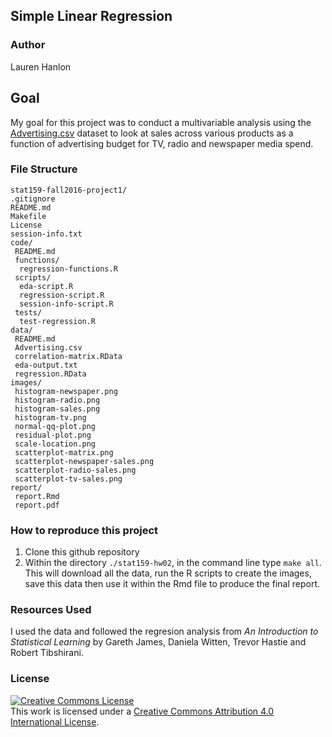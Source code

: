 ## Simple Linear Regression 

### Author

Lauren Hanlon

## Goal

My goal for this project was to conduct a multivariable analysis using the [Advertising.csv](http://www-bcf.usc.edu/~gareth/ISL/Advertising.csv) dataset to look at sales across various products as a function of advertising budget for TV, radio and newspaper media spend.

### File Structure

<pre><code>stat159-fall2016-project1/
.gitignore
README.md
Makefile
License
session-info.txt
code/
 README.md
 functions/
  regression-functions.R
 scripts/
  eda-script.R
  regression-script.R
  session-info-script.R
 tests/
  test-regression.R
data/
 README.md
 Advertising.csv
 correlation-matrix.RData
 eda-output.txt
 regression.RData
images/
 histogram-newspaper.png
 histogram-radio.png
 histogram-sales.png
 histogram-tv.png
 normal-qq-plot.png
 residual-plot.png
 scale-location.png
 scatterplot-matrix.png
 scatterplot-newspaper-sales.png
 scatterplot-radio-sales.png
 scatterplot-tv-sales.png
report/
 report.Rmd
 report.pdf
</code></pre>

### How to reproduce this project 

1. Clone this github repository
2. Within the directory `./stat159-hw02`, in the command line type `make all`. This will download all the data, run the R scripts to create the images, save this data then use it within the Rmd file to produce the final report.

### Resources Used
I used the data and followed the regresion analysis from _An Introduction to Statistical Learning_ by Gareth James, Daniela Witten, Trevor Hastie and Robert Tibshirani.

### License

<a rel="license" href="http://creativecommons.org/licenses/by/4.0/"><img alt="Creative Commons License" style="border-width:0" src="https://i.creativecommons.org/l/by/4.0/88x31.png" /></a><br />This work is licensed under a <a rel="license" href="http://creativecommons.org/licenses/by/4.0/">Creative Commons Attribution 4.0 International License</a>.
